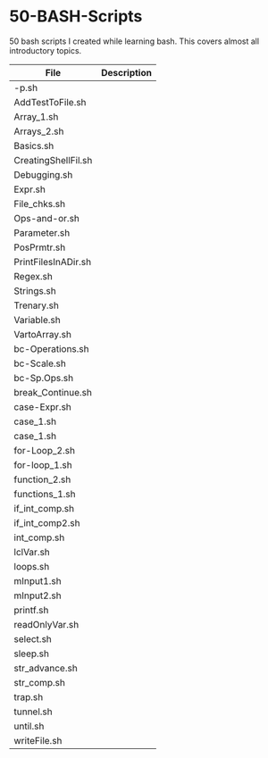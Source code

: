 # 50-BASH-Scripts
50 bash scripts I created while learning bash. This covers almost all introductory topics.


| File | Description |
| --- | --- |
| -p.sh ||
| AddTestToFile.sh ||
| Array_1.sh ||
| Arrays_2.sh ||
| Basics.sh ||
| CreatingShellFil.sh ||
| Debugging.sh ||
| Expr.sh ||
| File_chks.sh ||
| Ops-and-or.sh ||
| Parameter.sh ||
| PosPrmtr.sh ||
| PrintFilesInADir.sh ||
| Regex.sh || 
| Strings.sh ||
| Trenary.sh ||
| Variable.sh ||
| VartoArray.sh ||
| bc-Operations.sh ||
| bc-Scale.sh ||
| bc-Sp.Ops.sh ||
| break_Continue.sh ||
| case-Expr.sh ||
| case_1.sh ||
| case_1.sh ||
| for-Loop_2.sh ||
| for-loop_1.sh ||
| function_2.sh ||
| functions_1.sh ||
| if_int_comp.sh ||
| if_int_comp2.sh ||
| int_comp.sh ||
| lclVar.sh ||
| loops.sh ||
| mInput1.sh ||
| mInput2.sh ||
| printf.sh ||
| readOnlyVar.sh ||
| select.sh ||
| sleep.sh ||
| str_advance.sh ||
| str_comp.sh ||
| trap.sh ||
| tunnel.sh ||
| until.sh ||
| writeFile.sh ||
